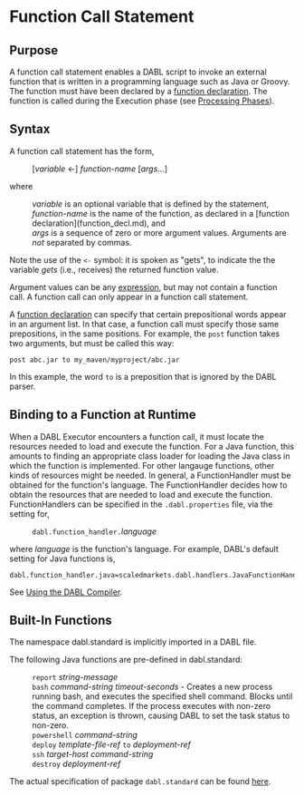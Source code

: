 # Function Call Statement

## Purpose

A function call statement enables a DABL script to invoke an external function
that is written in a programming language such as Java or Groovy. The function
must have been declared by a [function declaration](function_decl.md).
The function is called during the Execution phase (see
[Processing Phases](https://github.com/Scaled-Markets/dabl/tree/master/langref#processing-phases)).

## Syntax

A function call statement has the form,

<dl>
<dd>[<i>variable</i> <-] <i>function-name</i> [<i>args</i>...]</dd>
</dl>

where 
<dl>
<dd><i>variable</i> is an optional variable that is defined by the statement,</dd>
<dd><i>function-name</i> is the name of the function, as declared in a
[function declaration](function_decl.md), and</dd>
<dd><i>args</i> is a sequence of zero or more argument values.
Arguments are <i>not</i> separated by commas.</dd>
</dl>

Note the use of the `<-` symbol: it is spoken as "gets", to indicate the the variable
*gets* (i.e., receives) the returned function value.

Argument values can be any [expression](expression.md), but may not contain a function call. A
function call can only appear in a function call statement.

A [function declaration](function_decl.md) can specify that certain prepositional
words appear in an argument list. In that case, a function call must specify
those same prepositions, in the same positions. For example,
the <code>post</code> function takes two arguments, but must be called this way:

```
post abc.jar to my_maven/myproject/abc.jar
```

In this example, the word `to` is a preposition that is ignored by the DABL parser.

## Binding to a Function at Runtime

When a DABL Executor encounters a function call, it must locate the resources
needed to load and execute the function. For a Java function, this amounts to
finding an appropriate class loader for loading the Java class in which the function
is implemented. For other langauge functions, other kinds of resources might be
needed. In general, a FunctionHandler must be obtained for the function's language.
The FunctionHandler decides how to obtain the resources that are needed to load
and execute the function. FunctionHandlers can be specified in the `.dabl.properties`
file, via the setting for,

<dl>
<dd><code>dabl.function_handler.</code><i>language</i></dd>
</dl>

where *language* is the function's language. For example, DABL's default setting
for Java functions is,

```
dabl.function_handler.java=scaledmarkets.dabl.handlers.JavaFunctionHandler
```

See [Using the DABL Compiler](https://github.com/ScaledMarkets/dabl#using-the-dabl-compiler).

## Built-In Functions

The namespace dabl.standard is implicitly imported in a DABL file.

The following Java functions are pre-defined in dabl.standard:

<dl>
<dd><code>report</code> <i>string-message</i></dd>
<dd><code>bash</code> <i>command-string timeout-seconds</i> - Creates a new process running bash,
	and executes the specified shell command. Blocks until the command completes.
	If the process executes with non-zero status, an exception is thrown, causing
	DABL to set the task status to non-zero.</dd>
<dd><code>powershell</code> <i>command-string</i></dd>
<dd><code>deploy</code> <i>template-file-ref</i> <code>to</code> <i>deployment-ref</i></dd>
<dd><code>ssh</code> <i>target-host command-string</i></dd>
<dd><code>destroy</code> <i>deployment-ref</i></dd>
</dl>

The actual specification of package `dabl.standard` can be found
[here](https://github.com/ScaledMarkets/dabl/blob/master/java/scaledmarkets/dabl/task/DablStandard.java).
